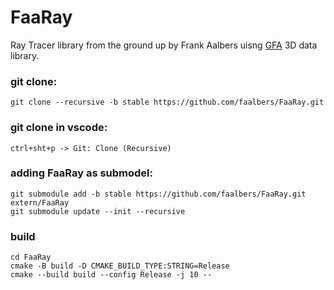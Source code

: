 # FaaRay

Ray Tracer library from the ground up by Frank Aalbers uisng
[GFA](https://github.com/faalbers/GFA)
3D data library.

### git clone:

```
git clone --recursive -b stable https://github.com/faalbers/FaaRay.git
```

### git clone in vscode:

```
ctrl+sht+p -> Git: Clone (Recursive)
```

### adding FaaRay as submodel:
```
git submodule add -b stable https://github.com/faalbers/FaaRay.git extern/FaaRay
git submodule update --init --recursive
```

### build

```
cd FaaRay
cmake -B build -D CMAKE_BUILD_TYPE:STRING=Release
cmake --build build --config Release -j 10 --
```
